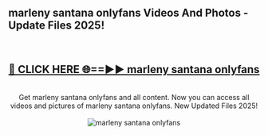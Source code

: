 <h2>marleny santana onlyfans Videos And Photos - Update Files 2025!</h2>
<br>
<div align="center">
<h2><a href="https://linkcuts.com/hfmhzwbr" rel="nofollow">🔴 CLICK HERE 🌐==►► marleny santana onlyfans</a></h2>
<br>
Get marleny santana onlyfans and all content. Now you can access all videos and pictures of marleny santana onlyfans. New Updated Files 2025!
<br>
<br>
<a href="https://linkcuts.com/hfmhzwbr" rel="nofollow" data-target="animated-image.originalLink"><img src="https://i.ibb.co.com/WyWwxjT/player-gif2.gif" alt="marleny santana onlyfans" style="max-width: 100%; display: inline-block;" data-target="animated-image.originalImage"></a>
</div>
<br>